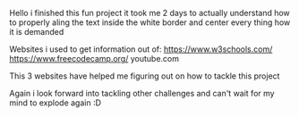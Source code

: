 Hello i finished this fun project it took me 2 days to actually understand how to properly aling the text inside the white border and center every thing how it is demanded

Websites i used to get information out of:
https://www.w3schools.com/
https://www.freecodecamp.org/
youtube.com

This 3 websites have helped me figuring out on how to tackle this project

Again i look forward into tackling other challenges and can't wait for my mind to explode again :D
